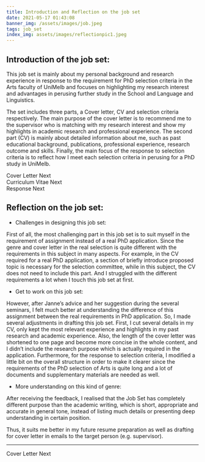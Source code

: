 ```yaml
---
title: Introduction and Reflection on the job set
date: 2021-05-17 01:43:08
banner_img: /assets/images/job.jpeg
tags: job_set
index_img: assets/images/reflectionpic1.jpeg
---
```


## Introduction of the job set:

This job set is mainly about my personal background and research experience in response to the requirement for PhD selection criteria in the Arts faculty of UniMelb and focuses on highlighting my research interest and advantages in perusing further study in the School and Language and Linguistics.

The set includes three parts, a Cover letter, CV and selection criteria respectively. The main purpose of the cover letter is to recommend me to the supervisor who is matching with my research interest and show my highlights in academic research and professional experience. The second part (CV) is mainly about detailed information about me, such as past educational background, publications, professional experience, research outcome and skills. Finally, the main focus of the response to selection criteria is to reflect how I meet each selection criteria in perusing for a PhD study in UniMelb. 

<div class="post-prevnext">
    <article class="post-prev col-6">
    </article>
    <article class="post-next col-6">
        <a href="/2021/05/18/cover-letter/" style="text-decoration: none;">
            <span class="hidden-mobile">Cover Letter</span>
            <span class="visible-mobile">Next</span>
            <i class="iconfont icon-arrowright"></i>
        </a>
    </article>
</div>
<div class="post-prevnext">
    <article class="post-prev col-6">
    </article>
    <article class="post-next col-6">
        <a href="/2021/05/18/cv/" style="text-decoration: none;">
            <span class="hidden-mobile">Curriculum Vitae</span>
            <span class="visible-mobile">Next</span>
            <i class="iconfont icon-arrowright"></i>
        </a>
    </article>
</div>
<div class="post-prevnext">
    <article class="post-prev col-6">
    </article>
    <article class="post-next col-6">
        <a href="/2021/05/20/response/" style="text-decoration: none;">
            <span class="hidden-mobile">Response</span>
            <span class="visible-mobile">Next</span>
            <i class="iconfont icon-arrowright"></i>
        </a>
    </article>
</div>

## Reflection on the job set:

- Challenges in designing this job set:

First of all, the most challenging part in this job set is to suit myself in the requirement of assignment instead of a real PhD application. Since the genre and cover letter in the real selection is quite different with the requirements in this subject in many aspects. For example, in the CV required for a real PhD application, a section of briefly introduce proposed topic is necessary for the selection committee, while in this subject, the CV does not need to include this part. And I struggled with the different requirements a lot when I touch this job set at first.

- Get to work on this job set:

However, after Janne’s advice and her suggestion during the several seminars, I felt much better at understanding the difference of this assignment between the real requirements in PhD application. So, I made several adjustments in drafting this job set. First, I cut several details in my CV, only kept the most relevant experience and highlights in my past research and academic experience. Also, the length of the cover letter was shortened to one page and become more concise in the whole content, and I didn’t include the research purpose which is actually required in the application. Furthermore, for the response to selection criteria, I modified a little bit on the overall structure in order to make it clearer since the requirements of the PhD selection of Arts is quite long and a lot of documents and supplementary materials are needed as well.

- More understanding on this kind of genre:

After receiving the feedback, I realised that the Job Set has completely different purpose than the academic writing, which is short, appropriate and accurate in general tone, instead of listing much details or presenting deep understanding in certain position.


Thus, it suits me better in my future resume preparation as well as drafting for cover letter in emails to the target person (e.g. supervisor).

---

<div class="post-prevnext">
    <article class="post-prev col-6">
    </article>
    <article class="post-next col-6">
        <a href="/2021/05/18/cover-letter/" style="text-decoration: none;">
            <span class="hidden-mobile">Cover Letter</span>
            <span class="visible-mobile">Next</span>
            <i class="iconfont icon-arrowright"></i>
        </a>
    </article>
</div>
